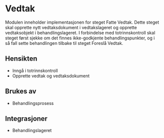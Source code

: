 # Vedtak

Modulen inneholder implementasjonen for steget Fatte Vedtak. Dette steget skal opprette nytt vedtaksdokument i vedtakslageret og opprette vedtaksobjekt i behandlingslageret. I forbindelse med totrinnskontroll skal steget først sjekke om det finnes ikke-godkjente behandlingspunkter, og i så fall sette behandlingen tilbake til steget Foreslå Vedtak.

## Hensikten

* Inngå i totrinnskontroll
* Opprette vedtak og vedtaksdokument

## Brukes av

* Behandlingsprosess

## Integrasjoner

* Behandlingslageret